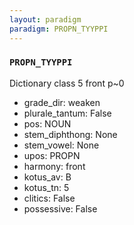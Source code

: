 ```yaml
---
layout: paradigm
paradigm: PROPN_TYYPPI
---
```

### ` PROPN_TYYPPI `

Dictionary class 5 front p~0
* grade_dir: weaken
* plurale_tantum: False
* pos: NOUN
* stem_diphthong: None
* stem_vowel: None
* upos: PROPN
* harmony: front
* kotus_av: B
* kotus_tn: 5
* clitics: False
* possessive: False
